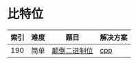 # 比特位

|索引|难度|题目|解决方案|
|----|----|----|--------|
|190|简单|[颠倒二进制位](https://leetcode-cn.com/problems/reverse-bits/)|[cpp](../problem/190_reverseBits.md)|

